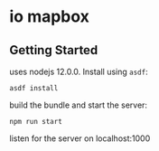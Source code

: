 # io mapbox

## Getting Started

uses nodejs 12.0.0.  Install using `asdf`:  
```
asdf install
```

build the bundle and start the server:  
```
npm run start
```

listen for the server on localhost:1000

